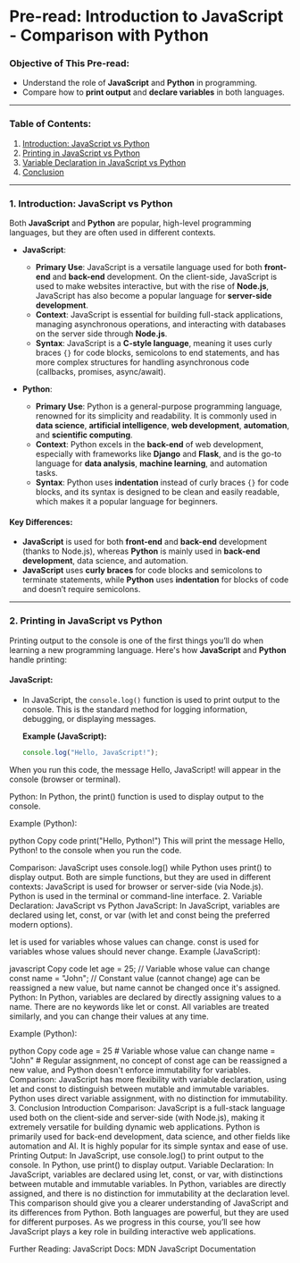 # Pre-read: Introduction to JavaScript - Comparison with Python

### Objective of This Pre-read:
- Understand the role of **JavaScript** and **Python** in programming.
- Compare how to **print output** and **declare variables** in both languages.

---

### Table of Contents:

1. [Introduction: JavaScript vs Python](#introduction-javascript-vs-python)
2. [Printing in JavaScript vs Python](#printing-in-javascript-vs-python)
3. [Variable Declaration in JavaScript vs Python](#variable-declaration-in-javascript-vs-python)
4. [Conclusion](#conclusion)

---

### 1. Introduction: JavaScript vs Python

Both **JavaScript** and **Python** are popular, high-level programming languages, but they are often used in different contexts.

- **JavaScript**:  
  - **Primary Use**: JavaScript is a versatile language used for both **front-end** and **back-end** development. On the client-side, JavaScript is used to make websites interactive, but with the rise of **Node.js**, JavaScript has also become a popular language for **server-side development**.
  - **Context**: JavaScript is essential for building full-stack applications, managing asynchronous operations, and interacting with databases on the server side through **Node.js**.
  - **Syntax**: JavaScript is a **C-style language**, meaning it uses curly braces `{}` for code blocks, semicolons to end statements, and has more complex structures for handling asynchronous code (callbacks, promises, async/await).

- **Python**:  
  - **Primary Use**: Python is a general-purpose programming language, renowned for its simplicity and readability. It is commonly used in **data science**, **artificial intelligence**, **web development**, **automation**, and **scientific computing**.
  - **Context**: Python excels in the **back-end** of web development, especially with frameworks like **Django** and **Flask**, and is the go-to language for **data analysis**, **machine learning**, and automation tasks.
  - **Syntax**: Python uses **indentation** instead of curly braces `{}` for code blocks, and its syntax is designed to be clean and easily readable, which makes it a popular language for beginners.

#### Key Differences:
- **JavaScript** is used for both **front-end** and **back-end** development (thanks to Node.js), whereas **Python** is mainly used in **back-end development**, data science, and automation.
- **JavaScript** uses **curly braces** for code blocks and semicolons to terminate statements, while **Python** uses **indentation** for blocks of code and doesn’t require semicolons.

---

### 2. Printing in JavaScript vs Python

Printing output to the console is one of the first things you’ll do when learning a new programming language. Here's how **JavaScript** and **Python** handle printing:

#### JavaScript:
- In JavaScript, the `console.log()` function is used to print output to the console. This is the standard method for logging information, debugging, or displaying messages.
  
  **Example (JavaScript):**
  ```javascript
  console.log("Hello, JavaScript!");


When you run this code, the message Hello, JavaScript! will appear in the console (browser or terminal).

Python:
In Python, the print() function is used to display output to the console.

Example (Python):

python
Copy code
print("Hello, Python!")
This will print the message Hello, Python! to the console when you run the code.

Comparison:
JavaScript uses console.log() while Python uses print() to display output.
Both are simple functions, but they are used in different contexts:
JavaScript is used for browser or server-side (via Node.js).
Python is used in the terminal or command-line interface.
2. Variable Declaration: JavaScript vs Python
JavaScript:
In JavaScript, variables are declared using let, const, or var (with let and const being the preferred modern options).

let is used for variables whose values can change.
const is used for variables whose values should never change.
Example (JavaScript):

javascript
Copy code
let age = 25;    // Variable whose value can change
const name = "John";  // Constant value (cannot change)
age can be reassigned a new value, but name cannot be changed once it's assigned.
Python:
In Python, variables are declared by directly assigning values to a name. There are no keywords like let or const. All variables are treated similarly, and you can change their values at any time.

Example (Python):

python
Copy code
age = 25    # Variable whose value can change
name = "John"  # Regular assignment, no concept of const
age can be reassigned a new value, and Python doesn't enforce immutability for variables.
Comparison:
JavaScript has more flexibility with variable declaration, using let and const to distinguish between mutable and immutable variables.
Python uses direct variable assignment, with no distinction for immutability.
3. Conclusion
Introduction Comparison:
JavaScript is a full-stack language used both on the client-side and server-side (with Node.js), making it extremely versatile for building dynamic web applications.
Python is primarily used for back-end development, data science, and other fields like automation and AI. It is highly popular for its simple syntax and ease of use.
Printing Output:
In JavaScript, use console.log() to print output to the console.
In Python, use print() to display output.
Variable Declaration:
In JavaScript, variables are declared using let, const, or var, with distinctions between mutable and immutable variables.
In Python, variables are directly assigned, and there is no distinction for immutability at the declaration level.
This comparison should give you a clearer understanding of JavaScript and its differences from Python. Both languages are powerful, but they are used for different purposes. As we progress in this course, you’ll see how JavaScript plays a key role in building interactive web applications.

Further Reading:
JavaScript Docs: MDN JavaScript Documentation

